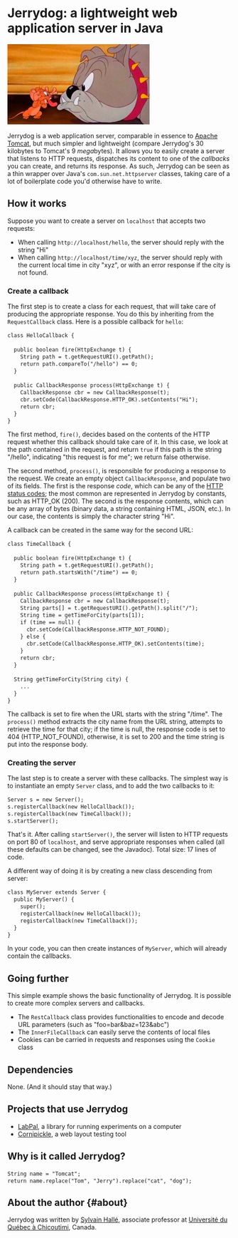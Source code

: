 Jerrydog: a lightweight web application server in Java
======================================================

![The dog in Tom and Jerry](jerrydog.jpg?raw=true)

Jerrydog is a web application server, comparable in essence to
[Apache Tomcat](https://tomcat.apache.org), but much simpler and
lightweight (compare Jerrydog's 30 kilobytes to Tomcat's 9 *mega*bytes).
It allows you to easily create a server that listens to HTTP requests,
dispatches its content to one of the *callbacks* you can create, and 
returns its response. As such, Jerrydog can be seen as a thin wrapper 
over Java's `com.sun.net.httpserver` classes, taking care of a lot of
boilerplate code you'd otherwise have to write.

How it works
------------

Suppose you want to create a server on `localhost` that accepts two
requests:

- When calling `http://localhost/hello`, the server should reply
  with the string "Hi"
- When calling `http://localhost/time/xyz`, the server should
  reply with the current local time in city "xyz", or with an error
  response if the city is not found.

### Create a callback

The first step is to create a class for each request, that will
take care of producing the appropriate response. You do this by
inheriting from the `RequestCallback` class. Here is a possible callback
for `hello`:

    class HelloCallback {
    
      public boolean fire(HttpExchange t) {
        String path = t.getRequestURI().getPath();
        return path.compareTo("/hello") == 0;
      }
      
      public CallbackResponse process(HttpExchange t) {
        CallbackResponse cbr = new CallbackResponse(t);
        cbr.setCode(CallbackResponse.HTTP_OK).setContents("Hi");
        return cbr;
      }
    }

The first method, `fire()`, decides based on the contents of the HTTP
request whether this callback should take care of it. In this case,
we look at the path contained in the request, and return `true` if this
path is the string "/hello", indicating "this request is for me"; we
return false otherwise.

The second method, `process()`, is responsible for producing a response
to the request. We create an empty object `CallbackResponse`, and populate
two of its fields. The first is the response *code*, which can be any of
the [HTTP status codes](https://en.wikipedia.org/wiki/List_of_HTTP_status_codes);
the most common are represented in Jerrydog by constants, such as HTTP_OK
(200). The second is the response contents, which can be any array of
bytes (binary data, a string containing HTML, JSON, etc.). In our case,
the contents is simply the character string "Hi".

A callback can be created in the same way for the second URL:

    class TimeCallback {
    
      public boolean fire(HttpExchange t) {
        String path = t.getRequestURI().getPath();
        return path.startsWith("/time") == 0;
      }
      
      public CallbackResponse process(HttpExchange t) {
        CallbackResponse cbr = new CallbackResponse(t);
        String parts[] = t.getRequestURI().getPath().split("/");
        String time = getTimeForCity(parts[1]);
        if (time == null) {
          cbr.setCode(CallbackResponse.HTTP_NOT_FOUND);
        } else {
          cbr.setCode(CallbackResponse.HTTP_OK).setContents(time);
        }
        return cbr;
      }
      
      String getTimeForCity(String city) {
        ...
      }
    }

The callback is set to fire when the URL starts with the string "/time".
The `process()` method extracts the city name from the URL string, attempts
to retrieve the time for that city; if the time is null, the response
code is set to 404 (HTTP_NOT_FOUND), otherwise, it is set to 200 and the
time string is put into the response body.

### Creating the server

The last step is to create a server with these callbacks. The simplest way
is to instantiate an empty `Server` class, and to add the two callbacks to
it:

    Server s = new Server();
    s.registerCallback(new HelloCallback());
    s.registerCallback(new TimeCallback());
    s.startServer();

That's it. After calling `startServer()`, the server will listen to HTTP
requests on port 80 of `localhost`, and serve appropriate responses when
called (all these defaults can be changed, see the Javadoc). Total size:
17 lines of code.

A different way of doing it is by creating a new class descending from
server:

    class MyServer extends Server {
      public MyServer() {
        super();
        registerCallback(new HelloCallback());
        registerCallback(new TimeCallback());
      }
    }

In your code, you can then create instances of `MyServer`, which will
already contain the callbacks.

Going further
-------------

This simple example shows the basic functionality of Jerrydog. It is
possible to create more complex servers and callbacks.

- The `RestCallback` class provides functionalities to encode and
  decode URL parameters (such as "foo=bar&baz=123&abc")
- The `InnerFileCallback` can easily serve the contents of local files
- Cookies can be carried in requests and responses using the `Cookie`
  class

Dependencies
------------

None. (And it should stay that way.)

Projects that use Jerrydog
--------------------------

- [LabPal](https://liflab.github.io/labpal), a library for running
  experiments on a computer
- [Cornipickle](https://github.com/liflab/cornipickle), a web layout
  testing tool

Why is it called Jerrydog?
--------------------------

    String name = "Tomcat";
    return name.replace("Tom", "Jerry").replace("cat", "dog");

About the author                                                   {#about}
----------------

Jerrydog was written by [Sylvain Hallé](http://leduotang.ca/sylvain),
associate professor at [Université du Québec à
Chicoutimi](http://www.uqac.ca), Canada.

